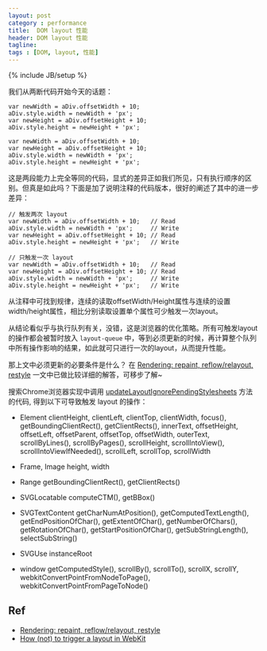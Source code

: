 ```yaml
---
layout: post
category : performance
title:  DOM layout 性能
header: DOM layout 性能
tagline:
tags : [DOM, layout, 性能]
---
```

{% include JB/setup %}


我们从两断代码开始今天的话题：

    var newWidth = aDiv.offsetWidth + 10;
    aDiv.style.width = newWidth + 'px';
    var newHeight = aDiv.offsetHeight + 10;
    aDiv.style.height = newHeight + 'px';

    var newWidth = aDiv.offsetWidth + 10;
    var newHeight = aDiv.offsetHeight + 10;
    aDiv.style.width = newWidth + 'px';
    aDiv.style.height = newHeight + 'px';

这是两段能力上完全等同的代码，显式的差异正如我们所见，只有执行顺序的区别。但真是如此吗？下面是加了说明注释的代码版本，很好的阐述了其中的进一步差异：


    // 触发两次 layout
    var newWidth = aDiv.offsetWidth + 10;   // Read
    aDiv.style.width = newWidth + 'px';     // Write
    var newHeight = aDiv.offsetHeight + 10; // Read
    aDiv.style.height = newHeight + 'px';   // Write

    // 只触发一次 layout
    var newWidth = aDiv.offsetWidth + 10;   // Read
    var newHeight = aDiv.offsetHeight + 10; // Read
    aDiv.style.width = newWidth + 'px';     // Write
    aDiv.style.height = newHeight + 'px';   // Write

从注释中可找到规律，连续的读取offsetWidth/Height属性与连续的设置width/height属性，相比分别读取设置单个属性可少触发一次layout。

从结论看似乎与执行队列有关，没错，这是浏览器的优化策略。所有可触发layout的操作都会被暂时放入 `layout-queue` 中，等到必须更新的时候，再计算整个队列中所有操作影响的结果，如此就可只进行一次的layout，从而提升性能。

那上文中必须更新的必要条件是什么？ 在 [Rendering: repaint, reflow/relayout, restyle](http://www.phpied.com/rendering-repaint-reflowrelayout-restyle/) 一文中已做比较详细的解答，可移步了解~


搜索Chrome浏览器实现中调用 [updateLayoutIgnorePendingStylesheets](http://code.google.com/p/chromium/source/search?q=-%3EupdateLayoutIgnorePendingStylesheets()) 方法的代码,
得到以下可导致触发 layout 的操作：

* Element
clientHeight, clientLeft, clientTop, clientWidth, focus(), getBoundingClientRect(), getClientRects(), innerText, offsetHeight, offsetLeft, offsetParent, offsetTop, offsetWidth, outerText, scrollByLines(), scrollByPages(), scrollHeight, scrollIntoView(), scrollIntoViewIfNeeded(), scrollLeft, scrollTop, scrollWidth

* Frame, Image
height, width

* Range
getBoundingClientRect(), getClientRects()

* SVGLocatable
computeCTM(), getBBox()

* SVGTextContent
getCharNumAtPosition(), getComputedTextLength(), getEndPositionOfChar(), getExtentOfChar(), getNumberOfChars(), getRotationOfChar(), getStartPositionOfChar(), getSubStringLength(), selectSubString()

* SVGUse
instanceRoot

* window
getComputedStyle(), scrollBy(), scrollTo(), scrollX, scrollY, webkitConvertPointFromNodeToPage(), webkitConvertPointFromPageToNode()


## Ref

* [Rendering: repaint, reflow/relayout, restyle](http://www.phpied.com/rendering-repaint-reflowrelayout-restyle/)
* [How (not) to trigger a layout in WebKit](http://gent.ilcore.com/2011/03/how-not-to-trigger-layout-in-webkit.html)